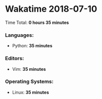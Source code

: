 # Wakatime 2018-07-10

Time Total: **0 hours 35 minutes**

### Languages:
- Python: **35 minutes** 

### Editors:
- Vim: **35 minutes** 

### Operating Systems:
- Linux: **35 minutes** 

